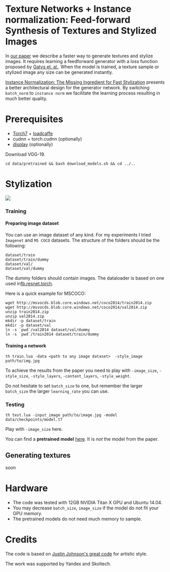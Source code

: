 # Texture Networks + Instance normalization: Feed-forward Synthesis of Textures and Stylized Images

In [our paper](http://arxiv.org/abs/1603.03417) we describe a faster way to generate textures and stylize images. It requires learning a feedforward generator with a loss function proposed by [Gatys et. al.](http://arxiv.org/abs/1505.07376). When the model is trained, a texture sample or stylized image any size can be generated instantly.

[Instance Normalization: The Missing Ingredient for Fast Stylization](https://arxiv.org/abs/1607.08022) presents a better architectural design for the generator network. By switching `batch_norm` to `instance norm` we facilitate the learning process resulting in much better quality.

# Prerequisites
- [Torch7](http://torch.ch/docs/getting-started.html) + [loadcaffe](https://github.com/szagoruyko/loadcaffe)
- cudnn + torch.cudnn (optionally)
- [display](https://github.com/szym/display) (optionally)

Download VGG-19.
```
cd data/pretrained && bash download_models.sh && cd ../..
```

# Stylization
<!-- 
Content image|  Dalaunay | Modern 
:-------------------------:|:-------------------------:|:------------------------------:
![](data/readme_pics/karya.jpg " ") | ![](data/readme_pics/karya512.jpg  " ")| ![](data/readme_pics/karya_s_mo.jpg  " ")
 -->
![](data/readme_pics/all.jpg " ")

### Training

#### Preparing image dataset

You can use an image dataset of any kind. For my experiments I tried `Imagenet` and `MS COCO` datasets. The structure of the folders should be the following:
```
dataset/train
dataset/train/dummy
dataset/val/
dataset/val/dummy
```

The dummy folders should contain images. The dataloader is based on one used in[fb.resnet.torch](https://github.com/facebook/fb.resnet.torch). 

Here is a quick example for MSCOCO: 
```
wget http://msvocds.blob.core.windows.net/coco2014/train2014.zip
wget http://msvocds.blob.core.windows.net/coco2014/val2014.zip
unzip train2014.zip
unzip val2014.zip
mkdir -p dataset/train
mkdir -p dataset/val
ln -s `pwd`/val2014 dataset/val/dummy
ln -s `pwd`/train2014 dataset/train/dummy
```

#### Training a network

```
th train.lua -data <path to any image dataset>  -style_image path/to/img.jpg
```

To achieve the results from the paper you need to play with `-image_size`, `-style_size`, `-style_layers`, `-content_layers`, `-style_weight`. 

Do not hesitate to set `batch_size` to one, but remember the larger `batch_size` the larger `learning_rate` you can use.   

### Testing

```
th test.lua -input_image path/to/image.jpg -model data/checkpoints/model.t7
```

Play with `-image_size` here. 

You can find a **pretrained model** [here](https://yadi.sk/d/0YY_AkFltrVpL). It is *not* the model from the paper.

## Generating textures

soon
<!-- ## Train texture generator

### Train

This command should train a generator close to what is presented in the paper. It is tricky, the variance in the results is rather high, many things lead to degrading (even optimizing for too long time).
```
th texture_train.lua -texture data/textures/red-peppers256.o.jpg -model_name pyramid -backend cudnn -num_iterations 1500 -vgg_no_pad true -normalize_gradients true -batch_size 15
```
The generator will fit the texture

![Texture](data/textures/red-peppers256.o.jpg)

And here is a sample of size `512x512` after learning for 700 iterations:

![Sample](data/readme_pics/peppers_sample.png)


You may also explore other models. We found `pyramid2` requires bigger `learning rate` of about `5e-1`. To prevent degrading noise dimensionality should be increased: `noise_depth 16`. It also converges slower.

This works good for me:
```
th texture_train.lua -texture data/textures/red-peppers256.o.jpg -gpu 0 -model_name pyramid2 -backend cudnn -num_iterations 1500 -vgg_no_pad true -normalize_gradients true -learning_rate 5e-1 -noise_depth 16
```

- `vgg_no_pad` corresponds to padding option used in VGG. If set, padding mode = `valid`.

The samples and loss plot will appear at `display` web interface.

### Sample

A sample from above can be obtained with
```
th texture_sample.lua -model data/out/model.t7 -noise_depth 3 -sample_size 512
```
`noise_depth` should correspond to `noise_depth` used when training.

## Stylization


### Prepare

We used ILSVRC2012 validation set to train a generator. One pass through the data was more than enough for the model described in the paper.

Extract content from `relu4_2` layer.
```
th scripts/extract4_2.lua -images_path <path/ILSVRC2012>
```
### Train

Use this command to learn a generator to stylize like in the next example.
```
th stylization_train.lua -style_image data/textures/cezanne.jpg -train_hdf5 <path/to/generated/hdf5> -noise_depth 3 -model_name pyramid -normalize_gradients true -train_images_path <path/to/ILSVRC2012> -content_weight 0.8

```
### Process

Stylize an image.
```
th stylization_process.lua -model data/out/model.t7 -input_image data/readme_pics/kitty.jpg -noise_depth 3
```
Again, `noise_depth` should be consistent with training setting.

### Example

![Cezanne](data/textures/cezanne.jpg)

![Original](data/readme_pics/kitty.jpg)

![Processed](data/readme_pics/kitty_cezanne.jpg)

#### Variations
We were not able to archive similar results to original parer of L. Gatys on artistic style, which is partially explained by balance problem (read the paper for the details). Yet, while not transferring the style exactly as expected, models produce nice pictures. We tried several hacks to redefine the objective function, which could be more suitable for convolutional parametric generator, none of them worked considerably better, but the results were nice.

For the next pair we used a generator, trained using 16 images only. It is funny, that it did not overfit. Also, in this setting the net does not degrade for much longer time if zero padding is used. Note that, tiger image was not in the train set.

![Tiger](data/readme_pics/tiger.jpg)

![Tiger_processed](data/readme_pics/tiger_starry.jpg)
Using "Starry night" by Van Gogh. It takes about quarter of second to process an image at `1024 x 768` resolution.


In one of the experiments the generator failed to learn Van Gogh, but went very stylish.

![Pseudo](data/readme_pics/pseudo.png)

This model tried to fit both texture and content losses on a fixed set of 16 images and only content loss on the big number of images.
 -->

# Hardware
- The code was tested with 12GB NVIDIA Titan X GPU and Ubuntu 14.04.
- You may decrease `batch_size`, `image_size` if the model do not fit your GPU memory.
- The pretrained models do not need much memory to sample.

# Credits

The code is based on [Justin Johnson's great code](https://github.com/jcjohnson/neural-style) for artistic style.

The work was supported by Yandex and Skoltech.
